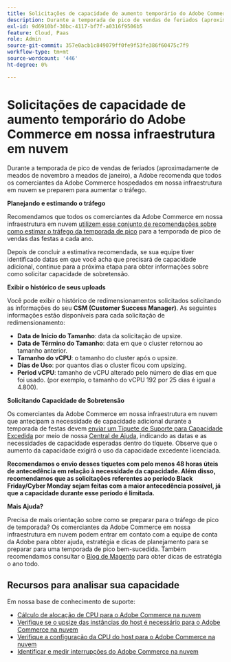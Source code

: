 ```yaml
---
title: Solicitações de capacidade de aumento temporário do Adobe Commerce em nossa infraestrutura em nuvem
description: Durante a temporada de pico de vendas de feriados (aproximadamente de meados de novembro a meados de janeiro), a Adobe recomenda que todos os comerciantes da Adobe Commerce hospedados em nossa infraestrutura em nuvem se preparem para aumentar o tráfego.
exl-id: 9d6910bf-30bc-4117-bf7f-a0316f9506b5
feature: Cloud, Paas
role: Admin
source-git-commit: 357e0acb1c849079ff0fe9f53fe386f60475c7f9
workflow-type: tm+mt
source-wordcount: '446'
ht-degree: 0%

---
```


# Solicitações de capacidade de aumento temporário do Adobe Commerce em nossa infraestrutura em nuvem

Durante a temporada de pico de vendas de feriados (aproximadamente de meados de novembro a meados de janeiro), a Adobe recomenda que todos os comerciantes da Adobe Commerce hospedados em nossa infraestrutura em nuvem se preparem para aumentar o tráfego.

**Planejando e estimando o tráfego**

Recomendamos que todos os comerciantes da Adobe Commerce em nossa infraestrutura em nuvem [utilizem esse conjunto de recomendações sobre como estimar o tráfego da temporada de pico](https://business.adobe.com/blog/how-to/the-5-ps-of-peak-season-performance-a-guide-to-preparing-your-infrastructure-for-high-traffic) para a temporada de pico de vendas das festas a cada ano.

Depois de concluir a estimativa recomendada, se sua equipe tiver identificado datas em que você acha que precisará de capacidade adicional, continue para a próxima etapa para obter informações sobre como solicitar capacidade de sobretensão.

**Exibir o histórico de seus uploads**

Você pode exibir o histórico de redimensionamentos solicitados solicitando as informações do seu **CSM (Customer Success Manager)**.
As seguintes informações estão disponíveis para cada solicitação de redimensionamento:

* **Data de Início do Tamanho**: data da solicitação de upsize.
* **Data de Término do Tamanho**: data em que o cluster retornou ao tamanho anterior.
* **Tamanho do vCPU**: o tamanho do cluster após o upsize.
* **Dias de Uso**: por quantos dias o cluster ficou com upsizing.
* **Period vCPU**: tamanho de vCPU alterado pelo número de dias em que foi usado. (por exemplo, o tamanho do vCPU 192 por 25 dias é igual a 4.800).

**Solicitando Capacidade de Sobretensão**

Os comerciantes da Adobe Commerce em nossa infraestrutura em nuvem que antecipam a necessidade de capacidade adicional durante a temporada de festas devem [enviar um Tíquete de Suporte para Capacidade Excedida](https://experienceleague.adobe.com/docs/commerce-knowledge-base/kb/how-to/how-to-request-temporary-magento-upsize.html) por meio de nossa [Central de Ajuda](/help/overview.md), indicando as datas e as necessidades de capacidade esperadas dentro do tíquete. Observe que o aumento da capacidade exigirá o uso da capacidade excedente licenciada.

**Recomendamos o envio desses tíquetes com pelo menos 48 horas úteis de antecedência em relação à necessidade da capacidade. Além disso, recomendamos que as solicitações referentes ao período Black Friday/Cyber Monday sejam feitas com a maior antecedência possível, já que a capacidade durante esse período é limitada.**


**Mais Ajuda?**

Precisa de mais orientação sobre como se preparar para o tráfego de pico de temporada? Os comerciantes da Adobe Commerce em nossa infraestrutura em nuvem podem entrar em contato com a equipe de conta da Adobe para obter ajuda, estratégia e dicas de planejamento para se preparar para uma temporada de pico bem-sucedida. Também recomendamos consultar o [Blog de Magento](https://magento.com/blog) para obter dicas de estratégia o ano todo.

## Recursos para analisar sua capacidade

Em nossa base de conhecimento de suporte:

* [Cálculo de alocação de CPU para o Adobe Commerce na nuvem](https://experienceleague.adobe.com/docs/commerce-knowledge-base/kb/how-to/magento-commerce-cloud-cpu-allocation-calculation.html)
* [Verifique se o upsize das instâncias do host é necessário para o Adobe Commerce na nuvem](https://experienceleague.adobe.com/docs/commerce-knowledge-base/kb/how-to/magento-commerce-cloud-check-if-upsize-for-hosts-instances-is-needed.html)
* [Verifique a configuração da CPU do host para o Adobe Commerce na nuvem](https://experienceleague.adobe.com/docs/commerce-knowledge-base/kb/how-to/magento-commerce-cloud-check-hosts-cpu-configuration.html)
* [Identificar e medir interrupções do Adobe Commerce na nuvem](https://experienceleague.adobe.com/docs/commerce-knowledge-base/kb/how-to/how-to-identify-outages.html)

